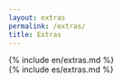 ```yaml
---
layout: extras
permalink: /extras/
title: Extras
---
```


<div class="lang-en" markdown="1">
{% include en/extras.md %}
</div>

<div class="lang-es" markdown="1">
{% include es/extras.md %}
</div>